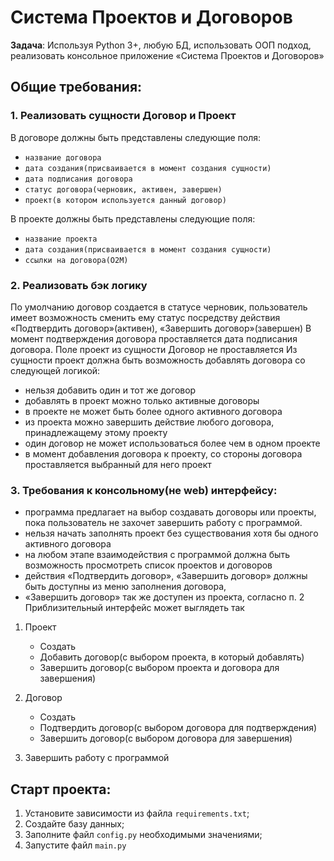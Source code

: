 # Система Проектов и Договоров

__Задача__: Используя Python 3+, любую БД, использовать ООП подход, реализовать консольное приложение «Система Проектов
и
Договоров»

## Общие требования:

### 1. Реализовать сущности Договор и Проект

В договоре должны быть представлены следующие поля:

- `название договора`
- `дата создания(присваивается в момент создания сущности)`
- `дата подписания договора`
- `статус договора(черновик, активен, завершен)`
- `проект(в котором используется данный договор)`

В проекте должны быть представлены следующие поля:

- `название проекта`
- `дата создания(присваивается в момент создания сущности)`
- `ссылки на договора(O2M)`

### 2. Реализовать бэк логику

По умолчанию договор создается в статусе черновик, пользователь имеет возможность сменить ему статус посредству
действия
«Подтвердить договор»(активен), «Завершить договор»(завершен)
В момент подтверждения договора проставляется дата подписания договора. Поле проект из сущности Договор не
проставляется
Из сущности проект должна быть возможность добавлять договора со следующей логикой:

- нельзя добавить один и тот же договор
- добавлять в проект можно только активные договоры
- в проекте не может быть более одного активного договора
- из проекта можно завершить действие любого договора, принадлежащему этому проекту
- один договор не может использоваться более чем в одном проекте
- в момент добавления договора к проекту, со стороны договора проставляется выбранный для него проект

### 3. Требования к консольному(не web) интерфейсу:

- программа предлагает на выбор создавать договоры или проекты, пока пользователь не захочет завершить работу с
  программой.
- нельзя начать заполнять проект без существования хотя бы одного активного договора
- на любом этапе взаимодействия с программой должна быть возможность просмотреть список проектов и договоров
- действия «Подтвердить договор», «Завершить договор» должны быть доступны из меню заполнения договора,
- «Завершить договор» так же доступен из проекта, согласно п. 2
  Приблизительный интерфейс может выглядеть так

1. Проект
    - Создать
    - Добавить договор(с выбором проекта, в который добавлять)
    - Завершить договор(с выбором проекта и договора для завершения)

2. Договор
    - Создать
    - Подтвердить договор(с выбором договора для подтверждения)
    - Завершить договор(с выбором договора для завершения)

3. Завершить работу с программой

## Старт проекта:

1) Установите зависимости из файла `requirements.txt`;
2) Создайте базу данных;
3) Заполните файл `config.py` необходимыми значениями;
4) Запустите файл `main.py`